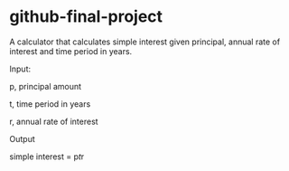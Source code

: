# github-final-project
A calculator that calculates simple interest given principal, annual rate of interest and time period in years.

Input:

 p, principal amount
 
 t, time period in years
 
 r, annual rate of interest
 
Output

 simple interest = p*t*r
